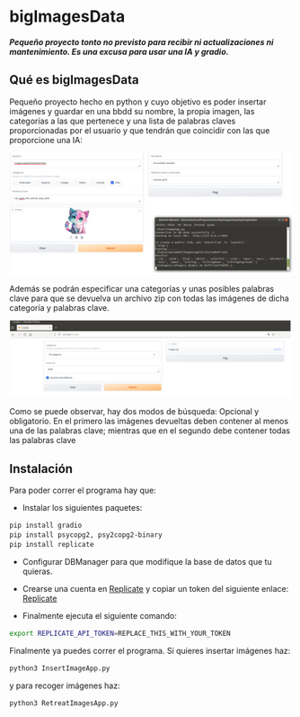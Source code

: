 # bigImagesData
##### Pequeño proyecto tonto no previsto para recibir ni actualizaciones ni mantenimiento. Es una excusa para usar una IA y gradio.

## Qué es bigImagesData

Pequeño proyecto hecho en python y cuyo objetivo es poder insertar imágenes y guardar en una bbdd su nombre, la propia imagen, las categorías a las que pertenece y una lista de palabras claves proporcionadas por el usuario y que tendrán que coincidir con las que proporcione una IA:

![](/assets/images/InsertImages.PNG)

Además se podrán especificar una categorías y unas posibles palabras clave para que se devuelva un archivo zip con todas las imágenes de dicha categoría y palabras clave. 

![](/assets/images/RetreatImages.PNG) 

Como se puede observar, hay dos modos de búsqueda: Opcional y obligatorio. En el primero las imágenes devueltas deben contener al menos una de las palabras clave; mientras que en el segundo debe contener todas las palabras clave

## Instalación

Para poder correr el programa hay que:
- Instalar los siguientes paquetes:
```bash
pip install gradio
pip install psycopg2, psy2copg2-binary
pip install replicate
```

- Configurar DBManager para que modifique la base de datos que tu quieras.

- Crearse una cuenta en [Replicate](https://replicate.com/account/api-tokens) y copiar un token del siguiente enlace: [Replicate](https://replicate.com/account/api-tokens)

- Finalmente ejecuta el siguiente comando:
```bash
export REPLICATE_API_TOKEN=REPLACE_THIS_WITH_YOUR_TOKEN
```
Finalmente ya puedes correr el programa. Si quieres insertar imágenes haz:
```bash
python3 InsertImageApp.py
```
y para recoger imágenes haz:
```bash
python3 RetreatImagesApp.py
```